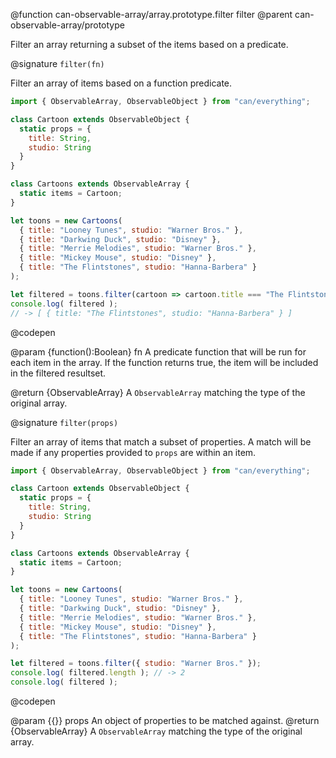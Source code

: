 @function can-observable-array/array.prototype.filter filter
@parent can-observable-array/prototype

Filter an array returning a subset of the items based on a predicate.

@signature `filter(fn)`

  Filter an array of items based on a function predicate.

  ```js
  import { ObservableArray, ObservableObject } from "can/everything";

  class Cartoon extends ObservableObject {
    static props = {
      title: String,
      studio: String
    }
  }

  class Cartoons extends ObservableArray {
    static items = Cartoon;
  }

  let toons = new Cartoons(
    { title: "Looney Tunes", studio: "Warner Bros." },
    { title: "Darkwing Duck", studio: "Disney" },
    { title: "Merrie Melodies", studio: "Warner Bros." },
    { title: "Mickey Mouse", studio: "Disney" },
    { title: "The Flintstones", studio: "Hanna-Barbera" }
  );

  let filtered = toons.filter(cartoon => cartoon.title === "The Flintstones");
  console.log( filtered );
  // -> [ { title: "The Flintstones", studio: "Hanna-Barbera" } ]
  ```
  @codepen

  @param {function():Boolean} fn A predicate function that will be run for each item in the array. If the function returns true, the item will be included in the filtered resultset.

  @return {ObservableArray} A `ObservableArray` matching the type of the original array.

@signature `filter(props)`

  Filter an array of items that match a subset of properties. A match will be made if any properties provided to `props` are within an item.

  ```js
  import { ObservableArray, ObservableObject } from "can/everything";

  class Cartoon extends ObservableObject {
    static props = {
      title: String,
      studio: String
    }
  }

  class Cartoons extends ObservableArray {
    static items = Cartoon;
  }

  let toons = new Cartoons(
    { title: "Looney Tunes", studio: "Warner Bros." },
    { title: "Darkwing Duck", studio: "Disney" },
    { title: "Merrie Melodies", studio: "Warner Bros." },
    { title: "Mickey Mouse", studio: "Disney" },
    { title: "The Flintstones", studio: "Hanna-Barbera" }
  );

  let filtered = toons.filter({ studio: "Warner Bros." });
  console.log( filtered.length ); // -> 2
  console.log( filtered );
  ```
  @codepen

  @param {{}} props  An object of properties to be matched against.
  @return {ObservableArray} A `ObservableArray` matching the type of the original array.
